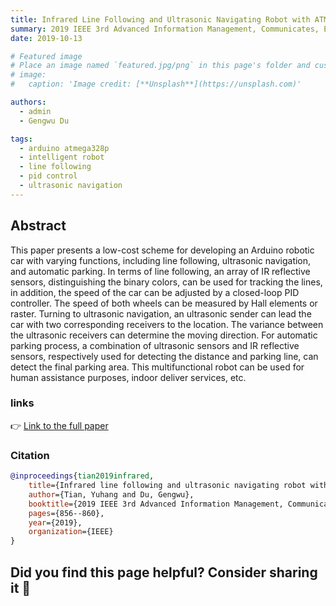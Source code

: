 ```yaml
---
title: Infrared Line Following and Ultrasonic Navigating Robot with ATMEGA328 Pro
summary: 2019 IEEE 3rd Advanced Information Management, Communicates, Electronic and Automation Control Conference (IMCEC)
date: 2019-10-13

# Featured image
# Place an image named `featured.jpg/png` in this page's folder and customize its options here.
# image:
#   caption: 'Image credit: [**Unsplash**](https://unsplash.com)'

authors:
  - admin
  - Gengwu Du

tags:
  - arduino atmega328p
  - intelligent robot
  - line following
  - pid control
  - ultrasonic navigation
---
```


## Abstract

This paper presents a low-cost scheme for developing an Arduino robotic car with varying functions, including line following, ultrasonic navigation, and automatic parking. In terms of line following, an array of IR reflective sensors, distinguishing the binary colors, can be used for tracking the lines, in addition, the speed of the car can be adjusted by a closed-loop PID controller. The speed of both wheels can be measured by Hall elements or raster. Turning to ultrasonic navigation, an ultrasonic sender can lead the car with two corresponding receivers to the location. The variance between the ultrasonic receivers can determine the moving direction. For automatic parking process, a combination of ultrasonic sensors and IR reflective sensors, respectively used for detecting the distance and parking line, can detect the final parking area. This multifunctional robot can be used for human assistance purposes, indoor deliver services, etc.

### links

👉 [Link to the full paper](https://ieeexplore.ieee.org/document/8984181)

### Citation

```bibtex
@inproceedings{tian2019infrared,
    title={Infrared line following and ultrasonic navigating robot with ATMEGA328 Pro},
    author={Tian, Yuhang and Du, Gengwu},
    booktitle={2019 IEEE 3rd Advanced Information Management, Communicates, Electronic and Automation Control Conference (IMCEC)},
    pages={856--860},
    year={2019},
    organization={IEEE}
}
```

## Did you find this page helpful? Consider sharing it 🙌
